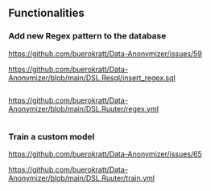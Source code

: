 ## Functionalities

### Add new Regex pattern to the database

https://github.com/buerokratt/Data-Anonymizer/issues/59

https://github.com/buerokratt/Data-Anonymizer/blob/main/DSL.Resql/insert_regex.sql

```
```

https://github.com/buerokratt/Data-Anonymizer/blob/main/DSL.Ruuter/regex.yml

```
```

### Train a custom model

https://github.com/buerokratt/Data-Anonymizer/issues/65

https://github.com/buerokratt/Data-Anonymizer/blob/main/DSL.Ruuter/train.yml

```
```
